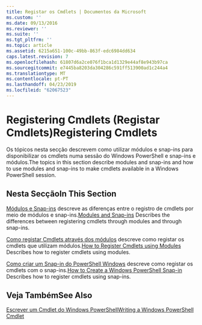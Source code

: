 ```yaml
---
title: Registar os Cmdlets | Documentos da Microsoft
ms.custom: ''
ms.date: 09/13/2016
ms.reviewer: ''
ms.suite: ''
ms.tgt_pltfrm: ''
ms.topic: article
ms.assetid: 6215a651-100c-49bb-863f-edc6984dd634
caps.latest.revision: 7
ms.openlocfilehash: 61807d6a2ce076f1bca1d1329e44af8e943b97ca
ms.sourcegitcommit: e7445ba8203da304286c591ff513900ad1c244a4
ms.translationtype: MT
ms.contentlocale: pt-PT
ms.lasthandoff: 04/23/2019
ms.locfileid: "62067523"
---
```

# <a name="registering-cmdlets"></a><span data-ttu-id="2aefe-102">Registering Cmdlets (Registar Cmdlets)</span><span class="sxs-lookup"><span data-stu-id="2aefe-102">Registering Cmdlets</span></span>

<span data-ttu-id="2aefe-103">Os tópicos nesta secção descrevem como utilizar módulos e snap-ins para disponibilizar os cmdlets numa sessão do Windows PowerShell e snap-ins e módulos.</span><span class="sxs-lookup"><span data-stu-id="2aefe-103">The topics in this section describe modules and snap-ins and how to use modules and snap-ins to make cmdlets available in a Windows PowerShell session.</span></span>

## <a name="in-this-section"></a><span data-ttu-id="2aefe-104">Nesta Secção</span><span class="sxs-lookup"><span data-stu-id="2aefe-104">In This Section</span></span>

<span data-ttu-id="2aefe-105">[Módulos e Snap-ins](./modules-and-snap-ins.md) descreve as diferenças entre o registro de cmdlets por meio de módulos e snap-ins.</span><span class="sxs-lookup"><span data-stu-id="2aefe-105">[Modules and Snap-ins](./modules-and-snap-ins.md) Describes the differences between registering cmdlets through modules and through snap-ins.</span></span>

<span data-ttu-id="2aefe-106">[Como registar Cmdlets através dos módulos](./how-to-import-cmdlets-using-modules.md) descreve como registar os cmdlets que utilizam módulos.</span><span class="sxs-lookup"><span data-stu-id="2aefe-106">[How to Register Cmdlets using Modules](./how-to-import-cmdlets-using-modules.md) Describes how to register cmdlets using modules.</span></span>

<span data-ttu-id="2aefe-107">[Como criar um Snap-in do PowerShell Windows](./how-to-create-a-windows-powershell-snap-in.md) descreve como registar os cmdlets com o snap-ins.</span><span class="sxs-lookup"><span data-stu-id="2aefe-107">[How to Create a Windows PowerShell Snap-in](./how-to-create-a-windows-powershell-snap-in.md) Describes how to register cmdlets using snap-ins.</span></span>

## <a name="see-also"></a><span data-ttu-id="2aefe-108">Veja Também</span><span class="sxs-lookup"><span data-stu-id="2aefe-108">See Also</span></span>

[<span data-ttu-id="2aefe-109">Escrever um Cmdlet do Windows PowerShell</span><span class="sxs-lookup"><span data-stu-id="2aefe-109">Writing a Windows PowerShell Cmdlet</span></span>](./writing-a-windows-powershell-cmdlet.md)

